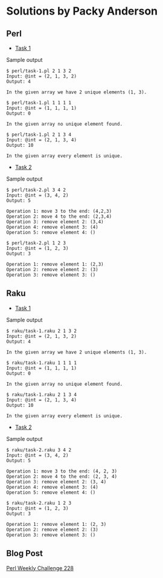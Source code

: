 # Solutions by Packy Anderson

## Perl

* [Task 1](perl/task-1.pl)

Sample output
```
$ perl/task-1.pl 2 1 3 2
Input: @int = (2, 1, 3, 2)
Output: 4

In the given array we have 2 unique elements (1, 3).

$ perl/task-1.pl 1 1 1 1
Input: @int = (1, 1, 1, 1)
Output: 0

In the given array no unique element found.

$ perl/task-1.pl 2 1 3 4
Input: @int = (2, 1, 3, 4)
Output: 10

In the given array every element is unique.
```
* [Task 2](perl/task-2.pl)

Sample output
```
$ perl/task-2.pl 3 4 2
Input: @int = (3, 4, 2)
Output: 5

Operation 1: move 3 to the end: (4,2,3)
Operation 2: move 4 to the end: (2,3,4)
Operation 3: remove element 2: (3,4)
Operation 4: remove element 3: (4)
Operation 5: remove element 4: ()

$ perl/task-2.pl 1 2 3
Input: @int = (1, 2, 3)
Output: 3

Operation 1: remove element 1: (2,3)
Operation 2: remove element 2: (3)
Operation 3: remove element 3: ()
```

## Raku

* [Task 1](raku/task-1.raku)

Sample output
```
$ raku/task-1.raku 2 1 3 2
Input: @int = (2, 1, 3, 2)
Output: 4

In the given array we have 2 unique elements (1, 3).

$ raku/task-1.raku 1 1 1 1
Input: @int = (1, 1, 1, 1)
Output: 0

In the given array no unique element found.

$ raku/task-1.raku 2 1 3 4
Input: @int = (2, 1, 3, 4)
Output: 10

In the given array every element is unique.
```

* [Task 2](raku/task-2.raku)

Sample output
```
$ raku/task-2.raku 3 4 2
Input: @int = (3, 4, 2)
Output: 5

Operation 1: move 3 to the end: (4, 2, 3)
Operation 2: move 4 to the end: (2, 3, 4)
Operation 3: remove element 2: (3, 4)
Operation 4: remove element 3: (4)
Operation 5: remove element 4: ()

$ raku/task-2.raku 1 2 3
Input: @int = (1, 2, 3)
Output: 3

Operation 1: remove element 1: (2, 3)
Operation 2: remove element 2: (3)
Operation 3: remove element 3: ()
```

## Blog Post

[Perl Weekly Challenge 228]()